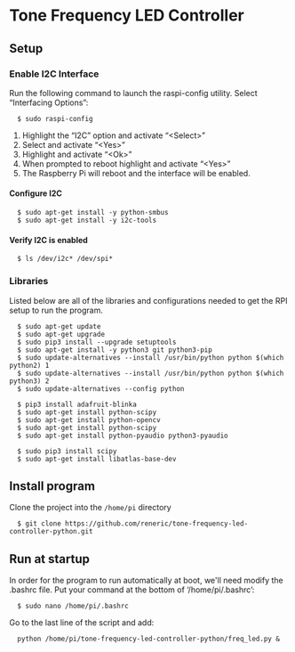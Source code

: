 # Tone Frequency LED Controller
## Setup
### Enable I2C Interface
Run the following command to launch the raspi-config utility. Select “Interfacing Options”:
```
  $ sudo raspi-config
```
1. Highlight the “I2C” option and activate “\<Select\>”
2. Select and activate “\<Yes\>” 
3. Highlight and activate “\<Ok\>” 
4. When prompted to reboot highlight and activate “\<Yes\>” 
5. The Raspberry Pi will reboot and the interface will be enabled.

#### Configure I2C
```
  $ sudo apt-get install -y python-smbus
  $ sudo apt-get install -y i2c-tools
```
#### Verify I2C is enabled
```
  $ ls /dev/i2c* /dev/spi*
```

### Libraries
Listed below are all of the libraries and configurations needed to get the RPI setup to run the program.
```
  $ sudo apt-get update
  $ sudo apt-get upgrade
  $ sudo pip3 install --upgrade setuptools
  $ sudo apt-get install -y python3 git python3-pip
  $ sudo update-alternatives --install /usr/bin/python python $(which python2) 1
  $ sudo update-alternatives --install /usr/bin/python python $(which python3) 2
  $ sudo update-alternatives --config python
  
  $ pip3 install adafruit-blinka
  $ sudo apt-get install python-scipy
  $ sudo apt-get install python-opencv
  $ sudo apt-get install python-scipy
  $ sudo apt-get install python-pyaudio python3-pyaudio

  $ sudo pip3 install scipy
  $ sudo apt-get install libatlas-base-dev
```
## Install program
Clone the project into the `/home/pi` directory
```
  $ git clone https://github.com/reneric/tone-frequency-led-controller-python.git
```
## Run at startup
In order for the program to run automatically at boot, we'll need modify the .bashrc file.
Put your command at the bottom of ‘/home/pi/.bashrc’:
```
  $ sudo nano /home/pi/.bashrc
```
Go to the last line of the script and add:
```
  python /home/pi/tone-frequency-led-controller-python/freq_led.py &
```